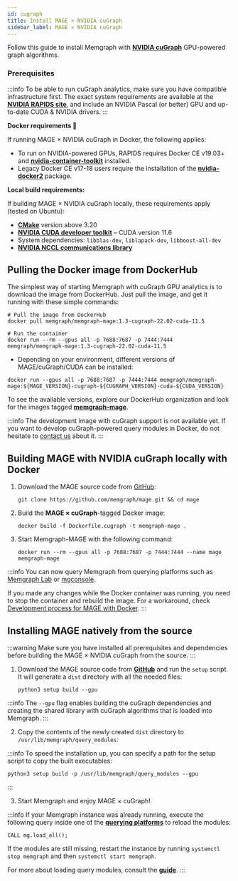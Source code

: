 ```yaml
---
id: cugraph
title: Install MAGE × NVIDIA cuGraph
sidebar_label: MAGE × NVIDIA cuGraph
---
```


Follow this guide to install Memgraph with [**NVIDIA cuGraph**](https://github.com/rapidsai/cugraph) GPU-powered graph
algorithms.

### Prerequisites

:::info
To be able to run cuGraph analytics, make sure you have compatible infrastructure first. The exact system requirements
are available at the [**NVIDIA RAPIDS site**](https://rapids.ai/start.html#requirements), and include an NVIDIA Pascal 
(or better) GPU and up-to-date CUDA & NVIDIA drivers.
:::

**Docker requirements :whale:**

If running MAGE × NVIDIA cuGraph in Docker, the following applies:

- To run on NVIDIA-powered GPUs, RAPIDS requires Docker CE v19.03+ and
  [**nvidia-container-toolkit**](https://github.com/NVIDIA/nvidia-docker#quickstart) installed.
- Legacy Docker CE v17-18 users require the installation of the
  [**nvidia-docker2**](https://github.com/NVIDIA/nvidia-docker/wiki/Installation-(version-2.0)) package.

**Local build requirements:**

If building MAGE × NVIDIA cuGraph locally, these requirements apply (tested on Ubuntu):

- [**CMake**](https://cmake.org/) version above 3.20
- [**NVIDIA CUDA developer toolkit**](https://developer.nvidia.com/cuda-toolkit) – CUDA version 11.6
- System dependencies: `libblas-dev`, `liblapack-dev`, `libboost-all-dev`
- [**NVIDIA NCCL communications library**](https://developer.nvidia.com/nccl)

## Pulling the Docker image from DockerHub

The simplest way of starting Memgraph with cuGraph GPU analytics is to download the image from DockerHub.
Just pull the image, and get it running with these simple commands:

```shell
# Pull the image from DockerHub
docker pull memgraph/memgraph-mage:1.3-cugraph-22.02-cuda-11.5

# Run the container
docker run --rm --gpus all -p 7688:7687 -p 7444:7444 memgraph/memgraph-mage:1.3-cugraph-22.02-cuda-11.5
```

* Depending on your environment, different versions of MAGE/cuGraph/CUDA can be installed:
```shell
docker run --gpus all -p 7688:7687 -p 7444:7444 memgraph/memgraph-mage:${MAGE_VERSION}-cugraph-${CUGRAPH_VERSION}-cuda-${CUDA_VERSION}
```

To see the available versions, explore our DockerHub organization and look for the images tagged
[**memgraph-mage**](https://hub.docker.com/r/memgraph/memgraph-mage/tags).

:::info
The development image with cuGraph support is not available yet. If you want to develop cuGraph-powered query
modules in Docker, do not hesitate to [contact us](https://memgraph.com/community) about it.
:::

## Building MAGE with NVIDIA cuGraph locally with Docker

1.  Download the MAGE source code from [GitHub](https://github.com/memgraph/mage):
    ```shell
    git clone https://github.com/memgraph/mage.git && cd mage
    ```

2.  Build the **MAGE × cuGraph**-tagged Docker image:
    ```shell
    docker build -f Dockerfile.cugraph -t memgraph-mage .
    ```

3.  Start Memgraph-MAGE with the following command:
    ```shell
    docker run --rm --gpus all -p 7688:7687 -p 7444:7444 --name mage memgraph-mage
    ```

:::info
You can now query Memgraph from querying platforms such as [Memgraph Lab](https://memgraph.com/product/lab) or
[mgconsole](https://github.com/memgraph/mgconsole).

If you made any changes while the Docker container was running, you need to stop the container and rebuild the image.
For a workaround, check
[Development process for MAGE with Docker](https://github.com/memgraph/mage#developing-mage-with-docker).
:::

## Installing MAGE natively from the source

:::warning
Make sure you have installed all prerequisites and dependencies before building the MAGE × NVIDIA cuGraph from the
source.
:::

1. Download the MAGE source code from [**GitHub**](https://github.com/memgraph/mage) and run the `setup` script. It will
   generate a `dist` directory with all the needed files:
    ```shell
    python3 setup build --gpu
    ```

:::info
The `--gpu` flag enables building the cuGraph dependencies and creating the shared library with cuGraph algorithms that
is loaded into Memgraph.
:::

2. Copy the contents of the newly created `dist` directory to `/usr/lib/memgraph/query_modules`:

:::info
To speed the installation up, you can specify a path for the setup script to copy the built executables:
```shell
python3 setup build -p /usr/lib/memgraph/query_modules --gpu
```
:::

3. Start Memgraph and enjoy MAGE × cuGraph!

:::info
If your Memgraph instance was already running, execute the following query inside one of the 
[**querying platforms**](https://memgraph.com/docs/memgraph/connect-to-memgraph) to reload the modules:
```
CALL mg.load_all();
```

If the modules are still missing, restart the instance by running `systemctl stop memgraph` and then
`systemctl start memgraph`.

For more about loading query modules, consult the [**guide**](/usage/loading-modules.md).
:::
